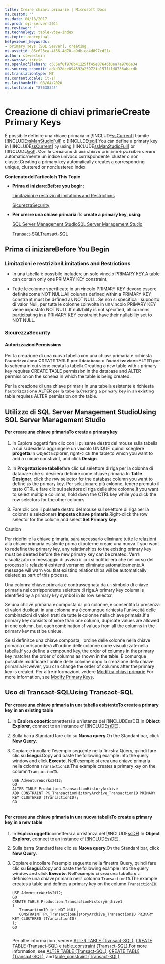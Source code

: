 ```yaml
---
title: Creare chiavi primarie | Microsoft Docs
ms.custom: ''
ms.date: 06/13/2017
ms.prod: sql-server-2014
ms.reviewer: ''
ms.technology: table-view-index
ms.topic: conceptual
helpviewer_keywords:
- primary keys [SQL Server], creating
ms.assetid: 85c623ca-4656-4d70-a9db-ee4d897cd214
author: stevestein
ms.author: sstein
ms.openlocfilehash: c515ef8f978b41225ff45e87646b0aa7a9706a34
ms.sourcegitcommit: ad4d92dce894592a259721a1571b1d8736abacdb
ms.translationtype: MT
ms.contentlocale: it-IT
ms.lasthandoff: 08/04/2020
ms.locfileid: "87638349"
---
```

# <a name="create-primary-keys"></a><span data-ttu-id="1e0b4-102">Creazione di chiavi primarie</span><span class="sxs-lookup"><span data-stu-id="1e0b4-102">Create Primary Keys</span></span>
  <span data-ttu-id="1e0b4-103">È possibile definire una chiave primaria in [!INCLUDE[ssCurrent](../../includes/sscurrent-md.md)] tramite [!INCLUDE[ssManStudioFull](../../includes/ssmanstudiofull-md.md)] o [!INCLUDE[tsql](../../includes/tsql-md.md)].</span><span class="sxs-lookup"><span data-stu-id="1e0b4-103">You can define a primary key in [!INCLUDE[ssCurrent](../../includes/sscurrent-md.md)] by using [!INCLUDE[ssManStudioFull](../../includes/ssmanstudiofull-md.md)] or [!INCLUDE[tsql](../../includes/tsql-md.md)].</span></span> <span data-ttu-id="1e0b4-104">Con la creazione di una chiave primaria è possibile creare automaticamente un indice univoco corrispondente, cluster o non cluster.</span><span class="sxs-lookup"><span data-stu-id="1e0b4-104">Creating a primary key automatically creates a corresponding unique, clustered or nonclustered index.</span></span>  
  
 <span data-ttu-id="1e0b4-105">**Contenuto dell'articolo**</span><span class="sxs-lookup"><span data-stu-id="1e0b4-105">**In This Topic**</span></span>  
  
-   <span data-ttu-id="1e0b4-106">**Prima di iniziare:**</span><span class="sxs-lookup"><span data-stu-id="1e0b4-106">**Before you begin:**</span></span>  
  
     [<span data-ttu-id="1e0b4-107">Limitazioni e restrizioni</span><span class="sxs-lookup"><span data-stu-id="1e0b4-107">Limitations and Restrictions</span></span>](#Restrictions)  
  
     [<span data-ttu-id="1e0b4-108">Sicurezza</span><span class="sxs-lookup"><span data-stu-id="1e0b4-108">Security</span></span>](#Security)  
  
-   <span data-ttu-id="1e0b4-109">**Per creare una chiave primaria:**</span><span class="sxs-lookup"><span data-stu-id="1e0b4-109">**To create a primary key, using:**</span></span>  
  
     [<span data-ttu-id="1e0b4-110">SQL Server Management Studio</span><span class="sxs-lookup"><span data-stu-id="1e0b4-110">SQL Server Management Studio</span></span>](#SSMSProcedure)  
  
     [<span data-ttu-id="1e0b4-111">Transact-SQL</span><span class="sxs-lookup"><span data-stu-id="1e0b4-111">Transact-SQL</span></span>](#TsqlProcedure)  
  
##  <a name="before-you-begin"></a><a name="BeforeYouBegin"></a> <span data-ttu-id="1e0b4-112">Prima di iniziare</span><span class="sxs-lookup"><span data-stu-id="1e0b4-112">Before You Begin</span></span>  
  
###  <a name="limitations-and-restrictions"></a><a name="Restrictions"></a> <span data-ttu-id="1e0b4-113">Limitazioni e restrizioni</span><span class="sxs-lookup"><span data-stu-id="1e0b4-113">Limitations and Restrictions</span></span>  
  
-   <span data-ttu-id="1e0b4-114">In una tabella è possibile includere un solo vincolo PRIMARY KEY.</span><span class="sxs-lookup"><span data-stu-id="1e0b4-114">A table can contain only one PRIMARY KEY constraint.</span></span>  
  
-   <span data-ttu-id="1e0b4-115">Tutte le colonne specificate in un vincolo PRIMARY KEY devono essere definite come NOT NULL.</span><span class="sxs-lookup"><span data-stu-id="1e0b4-115">All columns defined within a PRIMARY KEY constraint must be defined as NOT NULL.</span></span> <span data-ttu-id="1e0b4-116">Se non si specifica il supporto di valori Null, per tutte le colonne coinvolte in un vincolo PRIMARY KEY viene impostato NOT NULL.</span><span class="sxs-lookup"><span data-stu-id="1e0b4-116">If nullability is not specified, all columns participating in a PRIMARY KEY constraint have their nullability set to NOT NULL.</span></span>  
  
###  <a name="security"></a><a name="Security"></a> <span data-ttu-id="1e0b4-117">Sicurezza</span><span class="sxs-lookup"><span data-stu-id="1e0b4-117">Security</span></span>  
  
####  <a name="permissions"></a><a name="Permissions"></a> <span data-ttu-id="1e0b4-118">Autorizzazioni</span><span class="sxs-lookup"><span data-stu-id="1e0b4-118">Permissions</span></span>  
 <span data-ttu-id="1e0b4-119">Per la creazione di una nuova tabella con una chiave primaria è richiesta l'autorizzazione CREATE TABLE per il database e l'autorizzazione ALTER per lo schema in cui viene creata la tabella.</span><span class="sxs-lookup"><span data-stu-id="1e0b4-119">Creating a new table with a primary key requires CREATE TABLE permission in the database and ALTER permission on the schema in which the table is being created.</span></span>  
  
 <span data-ttu-id="1e0b4-120">Per la creazione di una chiave primaria in una tabella esistente è richiesta l'autorizzazione ALTER per la tabella.</span><span class="sxs-lookup"><span data-stu-id="1e0b4-120">Creating a primary key in an existing table requires ALTER permission on the table.</span></span>  
  
##  <a name="using-sql-server-management-studio"></a><a name="SSMSProcedure"></a> <span data-ttu-id="1e0b4-121">Utilizzo di SQL Server Management Studio</span><span class="sxs-lookup"><span data-stu-id="1e0b4-121">Using SQL Server Management Studio</span></span>  
  
#### <a name="to-create-a-primary-key"></a><span data-ttu-id="1e0b4-122">Per creare una chiave primaria</span><span class="sxs-lookup"><span data-stu-id="1e0b4-122">To create a primary key</span></span>  
  
1.  <span data-ttu-id="1e0b4-123">In Esplora oggetti fare clic con il pulsante destro del mouse sulla tabella a cui si desidera aggiungere un vincolo UNIQUE, quindi scegliere **progetta**.</span><span class="sxs-lookup"><span data-stu-id="1e0b4-123">In Object Explorer, right-click the table to which you want to add a unique constraint, and click **Design**.</span></span>  
  
2.  <span data-ttu-id="1e0b4-124">In **Progettazione tabelle**fare clic sul selettore di riga per la colonna di database che si desidera definire come chiave primaria.</span><span class="sxs-lookup"><span data-stu-id="1e0b4-124">In **Table Designer**, click the row selector for the database column you want to define as the primary key.</span></span> <span data-ttu-id="1e0b4-125">Per selezionare più colonne, tenere premuto il tasto CTRL e fare clic sul selettore di riga delle altre colonne.</span><span class="sxs-lookup"><span data-stu-id="1e0b4-125">If you want to select multiple columns, hold down the CTRL key while you click the row selectors for the other columns.</span></span>  
  
3.  <span data-ttu-id="1e0b4-126">Fare clic con il pulsante destro del mouse sul selettore di riga per la colonna e selezionare **Imposta chiave primaria**.</span><span class="sxs-lookup"><span data-stu-id="1e0b4-126">Right-click the row selector for the column and select **Set Primary Key**.</span></span>  
  
> [!CAUTION]  
>  <span data-ttu-id="1e0b4-127">Per ridefinire la chiave primaria, sarà necessario eliminare tutte le relazioni alla chiave primaria esistente prima di poterne creare una nuova.</span><span class="sxs-lookup"><span data-stu-id="1e0b4-127">If you want to redefine the primary key, any relationships to the existing primary key must be deleted before the new primary key can be created.</span></span> <span data-ttu-id="1e0b4-128">Verrà visualizzato un messaggio di avviso in cui si notificherà che nel corso del processo le relazioni esistenti verranno eliminate automaticamente.</span><span class="sxs-lookup"><span data-stu-id="1e0b4-128">A message will warn you that existing relationships will be automatically deleted as part of this process.</span></span>  
  
 <span data-ttu-id="1e0b4-129">Una colonna chiave primaria è contrassegnata da un simbolo di chiave primaria nel corrispondente selettore di riga.</span><span class="sxs-lookup"><span data-stu-id="1e0b4-129">A primary key column is identified by a primary key symbol in its row selector.</span></span>  
  
 <span data-ttu-id="1e0b4-130">Se una chiave primaria è composta da più colonne, è consentita la presenza di valori duplicati in una colonna ma è comunque richiesta l'univocità delle combinazioni di valori tratti da tutte le colonne nella chiave primaria.</span><span class="sxs-lookup"><span data-stu-id="1e0b4-130">If a primary key consists of more than one column, duplicate values are allowed in one column, but each combination of values from all the columns in the primary key must be unique.</span></span>  
  
 <span data-ttu-id="1e0b4-131">Se si definisce una chiave composta, l'ordine delle colonne nella chiave primaria corrisponderà all'ordine delle colonne come visualizzate nella tabella.</span><span class="sxs-lookup"><span data-stu-id="1e0b4-131">If you define a compound key, the order of columns in the primary key matches the order of columns as shown in the table.</span></span> <span data-ttu-id="1e0b4-132">È comunque possibile modificare l'ordine delle colonne dopo la creazione della chiave primaria.</span><span class="sxs-lookup"><span data-stu-id="1e0b4-132">However, you can change the order of columns after the primary key is created.</span></span> <span data-ttu-id="1e0b4-133">Per altre informazioni, vedere [Modifica chiavi primarie](modify-primary-keys.md).</span><span class="sxs-lookup"><span data-stu-id="1e0b4-133">For more information, see [Modify Primary Keys](modify-primary-keys.md).</span></span>  
  
##  <a name="using-transact-sql"></a><a name="TsqlProcedure"></a> <span data-ttu-id="1e0b4-134">Uso di Transact-SQL</span><span class="sxs-lookup"><span data-stu-id="1e0b4-134">Using Transact-SQL</span></span>  
  
#### <a name="to-create-a-primary-key-in-an-existing-table"></a><span data-ttu-id="1e0b4-135">Per creare una chiave primaria in una tabella esistente</span><span class="sxs-lookup"><span data-stu-id="1e0b4-135">To create a primary key in an existing table</span></span>  
  
1.  <span data-ttu-id="1e0b4-136">In **Esplora oggetti**connettersi a un'istanza del [!INCLUDE[ssDE](../../includes/ssde-md.md)].</span><span class="sxs-lookup"><span data-stu-id="1e0b4-136">In **Object Explorer**, connect to an instance of [!INCLUDE[ssDE](../../includes/ssde-md.md)].</span></span>  
  
2.  <span data-ttu-id="1e0b4-137">Sulla barra Standard fare clic su **Nuova query**.</span><span class="sxs-lookup"><span data-stu-id="1e0b4-137">On the Standard bar, click **New Query**.</span></span>  
  
3.  <span data-ttu-id="1e0b4-138">Copiare e incollare l'esempio seguente nella finestra Query, quindi fare clic su **Esegui**.</span><span class="sxs-lookup"><span data-stu-id="1e0b4-138">Copy and paste the following example into the query window and click **Execute**.</span></span> <span data-ttu-id="1e0b4-139">Nell'esempio si crea una chiave primaria nella colonna `TransactionID`.</span><span class="sxs-lookup"><span data-stu-id="1e0b4-139">The example creates a primary key on the column `TransactionID`.</span></span>  
  
    ```  
    USE AdventureWorks2012;  
    GO  
    ALTER TABLE Production.TransactionHistoryArchive   
    ADD CONSTRAINT PK_TransactionHistoryArchive_TransactionID PRIMARY KEY CLUSTERED (TransactionID);  
    GO  
  
    ```  
  
#### <a name="to-create-a-primary-key-in-a-new-table"></a><span data-ttu-id="1e0b4-140">Per creare una chiave primaria in una nuova tabella</span><span class="sxs-lookup"><span data-stu-id="1e0b4-140">To create a primary key in a new table</span></span>  
  
1.  <span data-ttu-id="1e0b4-141">In **Esplora oggetti**connettersi a un'istanza del [!INCLUDE[ssDE](../../includes/ssde-md.md)].</span><span class="sxs-lookup"><span data-stu-id="1e0b4-141">In **Object Explorer**, connect to an instance of [!INCLUDE[ssDE](../../includes/ssde-md.md)].</span></span>  
  
2.  <span data-ttu-id="1e0b4-142">Sulla barra Standard fare clic su **Nuova query**.</span><span class="sxs-lookup"><span data-stu-id="1e0b4-142">On the Standard bar, click **New Query**.</span></span>  
  
3.  <span data-ttu-id="1e0b4-143">Copiare e incollare l'esempio seguente nella finestra Query, quindi fare clic su **Esegui**.</span><span class="sxs-lookup"><span data-stu-id="1e0b4-143">Copy and paste the following example into the query window and click **Execute**.</span></span> <span data-ttu-id="1e0b4-144">Nell'esempio si crea una tabella e si definisce una chiave primaria nella colonna `TransactionID`.</span><span class="sxs-lookup"><span data-stu-id="1e0b4-144">The example creates a table and defines a primary key on the column `TransactionID`.</span></span>  
  
    ```  
    USE AdventureWorks2012;  
    GO  
    CREATE TABLE Production.TransactionHistoryArchive1  
    (  
       TransactionID int NOT NULL,  
       CONSTRAINT PK_TransactionHistoryArchive_TransactionID PRIMARY KEY CLUSTERED (TransactionID)  
    );  
    GO  
  
    ```  
  
     <span data-ttu-id="1e0b4-145">Per altre informazioni, vedere [ALTER TABLE &#40;Transact-SQL&#41;](/sql/t-sql/statements/alter-table-transact-sql), [CREATE TABLE &#40;Transact-SQL&#41;](/sql/t-sql/statements/create-table-transact-sql) e [table_constraint &#40;Transact-SQL&#41;](/sql/relational-databases/system-information-schema-views/table-constraints-transact-sql).</span><span class="sxs-lookup"><span data-stu-id="1e0b4-145">For more information, see [ALTER TABLE &#40;Transact-SQL&#41;](/sql/t-sql/statements/alter-table-transact-sql), [CREATE TABLE &#40;Transact-SQL&#41;](/sql/t-sql/statements/create-table-transact-sql), and [table_constraint &#40;Transact-SQL&#41;](/sql/relational-databases/system-information-schema-views/table-constraints-transact-sql).</span></span>  
  
###  <a name="TsqlExample"></a>  
